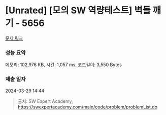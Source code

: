 # [Unrated] [모의 SW 역량테스트] 벽돌 깨기 - 5656 

[문제 링크](https://swexpertacademy.com/main/code/problem/problemDetail.do?contestProbId=AWXRQm6qfL0DFAUo) 

### 성능 요약

메모리: 102,976 KB, 시간: 1,057 ms, 코드길이: 3,550 Bytes

### 제출 일자

2024-03-29 14:44



> 출처: SW Expert Academy, https://swexpertacademy.com/main/code/problem/problemList.do